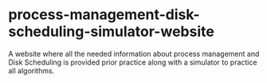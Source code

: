 # process-management-disk-scheduling-simulator-website
A website where all the needed information about process management and Disk Scheduling is provided prior practice along with a simulator to practice all algorithms.
